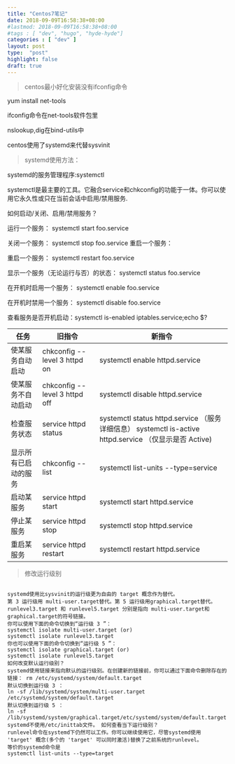 ```yaml
---
title: "Centos7笔记"
date: 2018-09-09T16:58:38+08:00
#lastmod: 2018-09-09T16:58:38+08:00
#tags : [ "dev", "hugo", "hyde-hyde"]
categories : [ "dev" ]
layout: post
type:  "post"
highlight: false
draft: true
---
```


> centos最小好化安装没有ifconfig命令

yum install net-tools

ifconfig命令在net-tools软件包里

nslookup,dig在bind-utils中

centos使用了systemd来代替sysvinit

> systemd使用方法：

systemd的服务管理程序:systemctl

systemctl是最主要的工具。它融合service和chkconfig的功能于一体。你可以使用它永久性或只在当前会话中启用/禁用服务.

如何启动/关闭、启用/禁用服务？ 

运行一个服务： systemctl start foo.service

关闭一个服务： systemctl stop foo.service 重启一个服务： 

重启一个服务： systemctl restart foo.service 

显示一个服务（无论运行与否）的状态： systemctl status foo.service 

在开机时启用一个服务： systemctl enable foo.service 

在开机时禁用一个服务： systemctl disable foo.service

查看服务是否开机启动：systemctl is-enabled iptables.service;echo $?

| 任务                 | 旧指令                        | 新指令                                                                                                 |
| -------------------- | ----------------------------- | ------------------------------------------------------------------------------------------------------ |
| 使某服务自动启动     | chkconfig --level 3 httpd on  | systemctl enable httpd.service                                                                         |
| 使某服务不自动启动   | chkconfig --level 3 httpd off | systemctl disable httpd.service                                                                        |
| 检查服务状态         | service httpd status          | systemctl status httpd.service （服务详细信息） systemctl is-active httpd.service （仅显示是否 Active) |
| 显示所有已启动的服务 | chkconfig --list              | systemctl list-units --type=service                                                                    |
| 启动某服务           | service httpd start           | systemctl start httpd.service                                                                          |
| 停止某服务           | service httpd stop            | systemctl stop httpd.service                                                                           |
| 重启某服务           | service httpd restart         | systemctl restart httpd.service                                                                        |

> 修改运行级别

````

systemd使用比sysvinit的运行级更为自由的 target 概念作为替代。  
第 3 运行级用 multi-user.target替代。第 5 运行级用graphical.target替代。runlevel3.target 和 runlevel5.target 分别是指向 multi-user.target和graphical.target的符号链接。  
你可以使用下面的命令切换到“运行级 3 ”： 
systemctl isolate multi-user.target (or)
systemctl isolate runlevel3.target  
你也可以使用下面的命令切换到“运行级 5 ”： 
systemctl isolate graphical.target (or) 
systemctl isolate runlevel5.target   
如何改变默认运行级别？ 
systemd使用链接来指向默认的运行级别。在创建新的链接前，你可以通过下面命令删除存在的链接： rm /etc/systemd/system/default.target 
默认切换到运行级 3 ： 
ln -sf /lib/systemd/system/multi-user.target /etc/systemd/system/default.target 
默认切换到运行级 5 ： 
ln -sf /lib/systemd/system/graphical.target/etc/systemd/system/default.target 
systemd不使用/etc/inittab文件。 如何查看当下运行级别？ 
runlevel命令在systemd下仍然可以工作。你可以继续使用它，尽管systemd使用 'target' 概念(多个的 'target' 可以同时激活)替换了之前系统的runlevel。
等价的systemd命令是 
systemctl list-units --type=target
````
